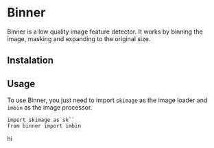 # Binner

Binner is a low quality image feature detector. It works by binning the image, masking and expanding to the original size.


## Instalation




## Usage


To use Binner, you just need to import ```skimage``` as the image loader and ```imbin``` as the image processor.

```
import skimage as sk``
from binner import imbin
```

 
hi

